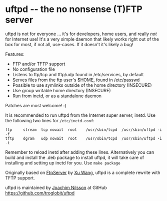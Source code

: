 uftpd -- the no nonsense (T)FTP server
======================================

uftpd is not for everyone ... it's for developers, home users, and
really _not_ for Internet use!  It's a very simple daemon that likely
works right out of the box for most, if not all, use-cases.  If it
doesn't it's likely a bug!

Features:

  * FTP and/or TFTP support
  * No configuration file
  * Listens to ftp/tcp and tftp/udp found in /etc/services, by default
  * Serves files from the ftp user's $HOME, found in /etc/passwd
  * Possible to use symlinks outside of the home directory (INSECURE)
  * Use group writable home directory (INSECURE)
  * Run from inetd, or as a standalone daemon

Patches are most welcome! :)

It is recommended to run uftpd from the Internet super server, inetd.
Use the following two lines for `/etc/inetd.conf`:

    ftp		stream	tcp	nowait	root	/usr/sbin/tcpd	/usr/sbin/uftpd -i -f
    tftp	dgram	udp	nowait	root	/usr/sbin/tcpd	/usr/sbin/uftpd -i -t

Remember to reload inetd after adding these lines.  Alternatively you
can build and install the .deb package to install uftpd, it will take
care of installing and setting up inetd for you.  Use `make package`

Originally based on [FtpServer](https://github.com/xu-wang11/FtpServer)
by [Xu Wang](mailto:wangxu.93@icloud.com), uftpd is a complete rewrite
with TFTP support.

uftpd is maintained by [Joachim Nilsson](mailto:troglobit@gmail.com) at
GitHub https://github.com/troglobit/uftpd

